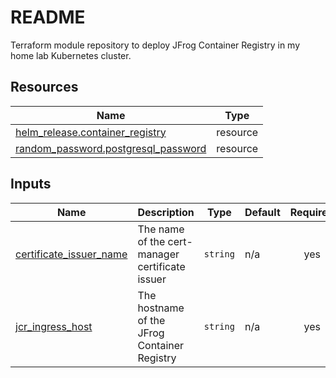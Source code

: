 # README
Terraform module repository to deploy JFrog Container Registry in my home lab Kubernetes cluster.


<!-- BEGIN_TF_DOCS -->


## Resources

| Name | Type |
|------|------|
| [helm_release.container_registry](https://registry.terraform.io/providers/hashicorp/helm/latest/docs/resources/release) | resource |
| [random_password.postgresql_password](https://registry.terraform.io/providers/hashicorp/random/latest/docs/resources/password) | resource |

## Inputs

| Name | Description | Type | Default | Required |
|------|-------------|------|---------|:--------:|
| <a name="input_certificate_issuer_name"></a> [certificate\_issuer\_name](#input\_certificate\_issuer\_name) | The name of the cert-manager certificate issuer | `string` | n/a | yes |
| <a name="input_jcr_ingress_host"></a> [jcr\_ingress\_host](#input\_jcr\_ingress\_host) | The hostname of the JFrog Container Registry | `string` | n/a | yes |
<!-- END_TF_DOCS -->